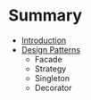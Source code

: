 # Summary

* [Introduction](README.md)
* [Design Patterns](design_patterns.md)
   * Facade
   * Strategy
   * Singleton
   * Decorator

